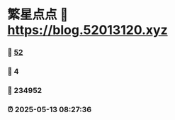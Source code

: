 # 繁星点点 :link: https://blog.52013120.xyz 
### :page_facing_up: [52](https://blog.52013120.xyz/tag.html) 
### :speech_balloon: 4 
### :hibiscus: 234952 
### :alarm_clock: 2025-05-13 08:27:36 

